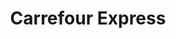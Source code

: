 ---
title: "Carrefour Express"
url: /cordoba/carrefour-express-avenida-santa-fe/
shop: Lebensmittel
---